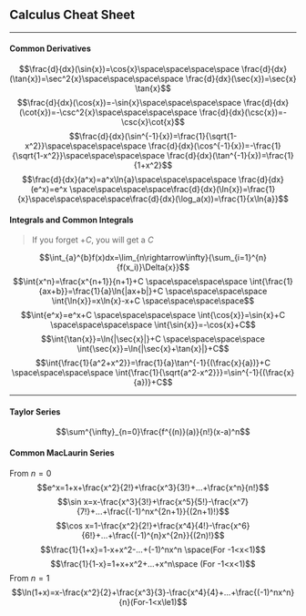 Calculus Cheat Sheet
---
---
#### Common Derivatives
$$\frac{d}{dx}(\sin{x})=\cos{x}\space\space\space\space \frac{d}{dx}(\tan{x})=\sec^2{x}\space\space\space\space \frac{d}{dx}(\sec{x})=\sec{x} \tan{x}$$
$$\frac{d}{dx}(\cos{x})=-\sin{x}\space\space\space\space \frac{d}{dx}(\cot{x})=-\csc^2{x}\space\space\space\space \frac{d}{dx}(\csc{x})=-\csc{x}\cot{x}$$
$$\frac{d}{dx}(\sin^{-1}{x})=\frac{1}{\sqrt{1-x^2}}\space\space\space\space \frac{d}{dx}(\cos^{-1}{x})=-\frac{1}{\sqrt{1-x^2}}\space\space\space\space \frac{d}{dx}(\tan^{-1}{x})=\frac{1}{1+x^2}$$
$$\frac{d}{dx}(a^x)=a^x\ln{a}\space\space\space\space \frac{d}{dx}(e^x)=e^x \space\space\space\space\frac{d}{dx}(\ln{x})=\frac{1}{x}\space\space\space\space\frac{d}{dx}(\log_a(x))=\frac{1}{x\ln{a}}$$

#### Integrals and Common Integrals
>If you forget $+C$, you will get a $C$

$$\int_{a}^{b}f(x)dx=\lim_{n\rightarrow\infty}{\sum_{i=1}^{n}{f(x_i)}\Delta{x}}$$
$$\int{x^n}=\frac{x^{n+1}}{n+1}+C \space\space\space\space \int{\frac{1}{ax+b}}=\frac{1}{a}\ln{|ax+b|}+C \space\space\space\space \int{\ln{x}}=x\ln{x}-x+C \space\space\space\space$$
$$\int{e^x}=e^x+C \space\space\space\space \int{\cos{x}}=\sin{x}+C \space\space\space\space \int{\sin{x}}=-\cos{x}+C$$
$$\int{\tan{x}}=\ln{|\sec{x}|}+C \space\space\space\space \int{\sec{x}}=\ln{|\sec{x}+\tan{x}|}+C$$
$$\int{\frac{1}{a^2+x^2}}=\frac{1}{a}\tan^{-1}{(\frac{x}{a})}+C \space\space\space\space \int{\frac{1}{\sqrt{a^2-x^2}}}=\sin^{-1}{(\frac{x}{a})}+C$$

---
#### Taylor Series
$$\sum^{\infty}_{n=0}\frac{f^{(n)}(a)}{n!}(x-a)^n$$


#### Common MacLaurin Series
From $n=0$
$$e^x=1+x+\frac{x^2}{2!}+\frac{x^3}{3!}+...+\frac{x^n}{n!}$$$$\sin x=x-\frac{x^3}{3!}+\frac{x^5}{5!}-\frac{x^7}{7!}+...+\frac{(-1)^nx^{2n+1}}{(2n+1)!}$$$$\cos x=1-\frac{x^2}{2!}+\frac{x^4}{4!}-\frac{x^6}{6!}+...+\frac{(-1)^{n}x^{2n}}{(2n)!}$$$$\frac{1}{1+x}=1-x+x^2-...+(-1)^nx^n \space(For -1<x<1)$$$$\frac{1}{1-x}=1+x+x^2+...+x^n\space (For -1<x<1)$$From $n=1$$$\ln(1+x)=x-\frac{x^2}{2}+\frac{x^3}{3}-\frac{x^4}{4}+...+\frac{(-1)^nx^n}{n}(For-1<x\le1)$$
